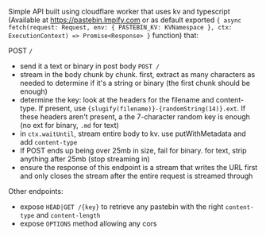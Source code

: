Simple API built using cloudflare worker that uses kv and typescript (Available at https://pastebin.lmpify.com or as default exported `{ async fetch(request: Request, env: { PASTEBIN_KV: KVNamespace }, ctx: ExecutionContext) => Promise<Response> }` function) that:

POST `/`

- send it a text or binary in post body `POST /`
- stream in the body chunk by chunk. first, extract as many characters as needed to determine if it's a string or binary (the first chunk should be enough)
- determine the key: look at the headers for the filename and content-type. If present, use `{slugify(filename)}-{randomString(14)}.ext`. If these headers aren't present, a the 7-character random key is enough (no ext for binary, `.md` for text)
- in `ctx.waitUntil`, stream entire body to kv. use putWithMetadata and add `content-type`
- If POST ends up being over 25mb in size, fail for binary. for text, strip anything after 25mb (stop streaming in)
- ensure the response of this endpoint is a stream that writes the URL first and only closes the stream after the entire request is streamed through

Other endpoints:

- expose `HEAD|GET /{key}` to retrieve any pastebin with the right `content-type` and `content-length`
- expose `OPTIONS` method allowing any cors
